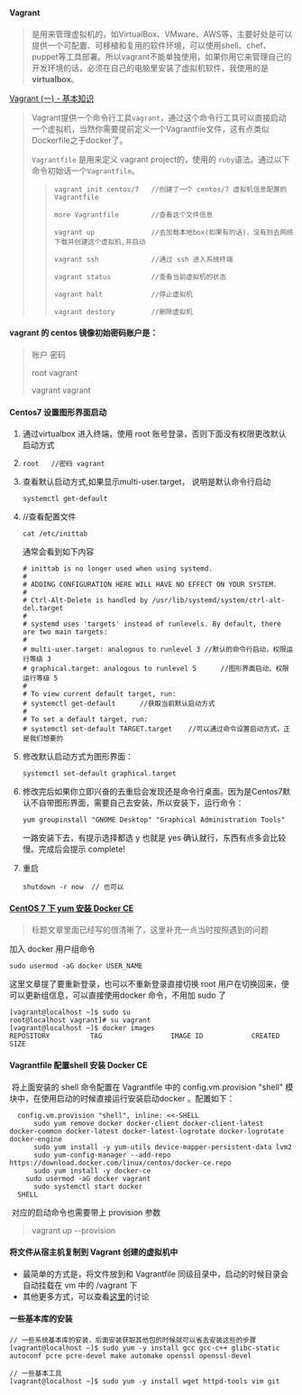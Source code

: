 # 

#### Vagrant

> 是用来管理虚拟机的，如VirtualBox、VMware、AWS等，主要好处是可以提供一个可配置、可移植和复用的软件环境，可以使用shell、chef、puppet等工具部署。所以vagrant不能单独使用，如果你用它来管理自己的开发环境的话，必须在自己的电脑里安装了虚拟机软件，我使用的是**virtualbox**。

[Vagrant (一) - 基本知识](<https://www.jianshu.com/p/b189ac7ec4d4>)

> Vagrant提供一个命令行工具`vagrant`，通过这个命令行工具可以直接启动一个虚拟机，当然你需要提前定义一个Vagrantfile文件，这有点类似Dockerfile之于docker了。
>
> `Vagrantfile` 是用来定义 vagrant project的，使用的 `ruby`语法。通过以下命令初始话一个`Vagrantfile`。
>
> > ```
> > vagrant init centos/7  	//创建了一个 centos/7 虚拟机信息配置的 Vagrantfile
> > 
> > more Vagrantfile		//查看这个文件信息
> > 
> > vagrant up				//去加载本地box(如果有的话)，没有则去网络下载并创建这个虚拟机,并启动 
> > 
> > vagrant ssh 			//通过 ssh 进入系统终端
> > 
> > vagrant status 			//查看当前虚拟机的状态 
> > 
> > vagrant halt 			//停止虚拟机
> > 
> > vagrant destory			//删除虚拟机
> > ```



#### vagrant 的 centos 镜像初始密码账户是：

> 账户		密码
>
> root		vagrant
>
> vagrant		vagrant



#### Centos7 设置图形界面启动

1. 通过virtualbox 进入终端，使用 root 账号登录，否则下面没有权限更改默认启动方式

2. ```
   root   //密码 vagrant
   ```

3. 查看默认启动方式,如果显示multi-user.target， 说明是默认命令行启动

   ```
   systemctl get-default
   ```

4. //查看配置文件

   ```
   cat /etc/inittab
   ```

   通常会看到如下内容

   ```
   # inittab is no longer used when using systemd.
   #
   # ADDING CONFIGURATION HERE WILL HAVE NO EFFECT ON YOUR SYSTEM.
   #
   # Ctrl-Alt-Delete is handled by /usr/lib/systemd/system/ctrl-alt-del.target
   #
   # systemd uses 'targets' instead of runlevels. By default, there are two main targets:
   #
   # multi-user.target: analogous to runlevel 3	//默认的命令行启动，权限运行等级 3
   # graphical.target: analogous to runlevel 5		//图形界面启动，权限运行等级 5
   #
   # To view current default target, run:
   # systemctl get-default		//获取当前默认启动方式
   #
   # To set a default target, run:
   # systemctl set-default TARGET.target	//可以通过命令设置启动方式，正是我们想要的
   ```

5. 修改默认启动方式为图形界面：

   ```
   systemctl set-default graphical.target
   ```

6. 修改完后如果你立即兴奋的去重启会发现还是命令行桌面。因为是Centos7默认不自带图形界面，需要自己去安装，所以安装下，运行命令：

   ```
   yum groupinstall "GNOME Desktop" "Graphical Administration Tools"
   ```

   一路安装下去，有提示选择都选 y 也就是 yes 确认就行，东西有点多会比较慢。完成后会提示 complete!

7. 重启

   ```
   shutdown -r now  // 也可以
   ```

   

#### [CentOS 7 下 yum 安装 Docker CE](https://qizhanming.com/blog/2019/01/25/how-to-install-docker-ce-on-centos-7)  

> 标题文章里面已经写的很清晰了，这里补充一点当时按照遇到的问题

加入 docker 用户组命令

```
sudo usermod -aG docker USER_NAME
```

这里文章提了要重新登录，也可以不重新登录直接切换 root 用户在切换回来，便可以更新组信息，可以直接使用docker 命令，不用加 sudo 了

```
[vagrant@localhost ~]$ sudo su
root@localhost vagrant]# su vagrant
[vagrant@localhost ~]$ docker images
REPOSITORY          TAG                 IMAGE ID            CREATED             SIZE
```



#### Vagrantfile 配置shell 安装 Docker CE

​	将上面安装的 shell 命令配置在 Vagrantfile 中的  config.vm.provision "shell" 模块中，在使用启动的时候直接运行安装启动docker 。配置如下：

```
  config.vm.provision "shell", inline: <<-SHELL
	  sudo yum remove docker docker-client docker-client-latest docker-common docker-latest docker-latest-logrotate docker-logrotate docker-engine
	  sudo yum install -y yum-utils device-mapper-persistent-data lvm2
	  sudo yum-config-manager --add-repo https://download.docker.com/linux/centos/docker-ce.repo
	  sudo yum install -y docker-ce
    sudo usermod -aG docker vagrant
	  sudo systemctl start docker
  SHELL
```

​	对应的启动命令也需要带上 provision 参数

> vagrant up --provision



#### 将文件从宿主机复制到 Vagrant 创建的虚拟机中

- 最简单的方式是，将文件放到和 Vagrantfile 同级目录中，启动的时候目录会自动挂载在 vm 中的 /vagrant 下
- 其他更多方式，可以查看[这里](<https://www.itranslater.com/qa/details/2118789426074616832>)的讨论 



#### 一些基本库的安装

```
// 一些系统基本库的安装，后面安装获取其他包的时候就可以省去安装这些的步骤
[vagrant@localhost ~]$ sudo yum -y install gcc gcc-c++ glibc-static autoconf pcre pcre-devel make automake openssl openssl-devel

// 一些基本工具
[vagrant@localhost ~]$ sudo yum -y install wget httpd-tools vim git
```

 